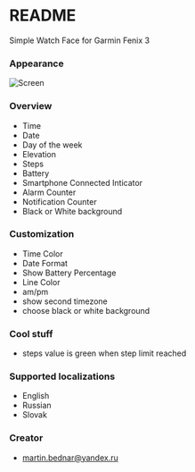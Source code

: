 # README #

Simple Watch Face for Garmin Fenix 3

### Appearance

![Screen](https://services.garmin.com/appsLibraryBusinessServices_v0/rest/apps/b67e87b9-7da8-454a-b236-2db9492526e3/icon/7d5ba4e7-4868-40eb-957a-26f66d3ec07c)

### Overview ###

* Time 
* Date
* Day of the week
* Elevation
* Steps 
* Battery
* Smartphone Connected Inticator
* Alarm Counter
* Notification Counter
* Black or White background

### Customization ###

* Time Color
* Date Format
* Show Battery Percentage
* Line Color
* am/pm 
* show second timezone 
* choose black or white background

### Cool stuff ###

* steps value is green when step limit reached

### Supported localizations ####

* English
* Russian
* Slovak

### Creator ###

* martin.bednar@yandex.ru
